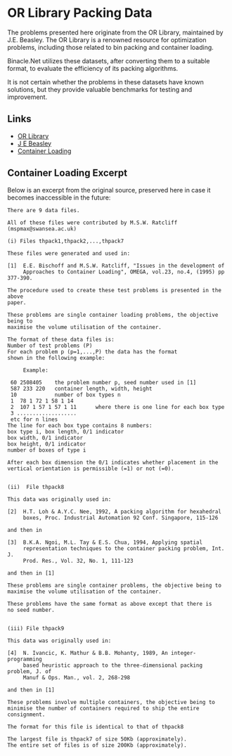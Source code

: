 # OR Library Packing Data

The problems presented here originate from the OR Library, maintained by J.E. Beasley. The OR Library is a renowned resource for optimization problems, including those related to bin packing and container loading.

Binacle.Net utilizes these datasets, after converting them to a suitable format, to evaluate the efficiency of its packing algorithms.

It is not certain whether the problems in these datasets have known solutions, but they provide valuable benchmarks for testing and improvement.


## Links
- [OR Library](https://people.brunel.ac.uk/~mastjjb/jeb/info.html)
- [J E Beasley](http://people.brunel.ac.uk/~mastjjb/jeb/jeb.html)
- [Container Loading](https://people.brunel.ac.uk/~mastjjb/jeb/orlib/thpackinfo.html)

## Container Loading Excerpt
Below is an excerpt from the original source, preserved here in case it becomes inaccessible in the future:

```text
There are 9 data files.

All of these files were contributed by M.S.W. Ratcliff (mspmax@swansea.ac.uk)

(i) Files thpack1,thpack2,...,thpack7

These files were generated and used in:

[1]  E.E. Bischoff and M.S.W. Ratcliff, "Issues in the development of 
     Approaches to Container Loading", OMEGA, vol.23, no.4, (1995) pp 377-390.

The procedure used to create these test problems is presented in the above 
paper.

These problems are single container loading problems, the objective being to 
maximise the volume utilisation of the container.

The format of these data files is:
Number of test problems (P)
For each problem p (p=1,...,P) the data has the format
shown in the following example:

     Example:

 60 2508405    the problem number p, seed number used in [1]
 587 233 220   container length, width, height
 10            number of box types n
 1  78 1 72 1 58 1 14
 2  107 1 57 1 57 1 11      where there is one line for each box type
 3 ...................
 etc for n lines
The line for each box type contains 8 numbers:                         
box type i, box length, 0/1 indicator
box width, 0/1 indicator
box height, 0/1 indicator
number of boxes of type i

After each box dimension the 0/1 indicates whether placement in the 
vertical orientation is permissible (=1) or not (=0).


(ii)  File thpack8

This data was originally used in:

[2]  H.T. Loh & A.Y.C. Nee, 1992, A packing algorithm for hexahedral 
     boxes, Proc. Industrial Automation 92 Conf. Singapore, 115-126

and then in

[3]  B.K.A. Ngoi, M.L. Tay & E.S. Chua, 1994, Applying spatial 
     representation techniques to the container packing problem, Int. J. 
     Prod. Res., Vol. 32, No. 1, 111-123

and then in [1]

These problems are single container problems, the objective being to 
maximise the volume utilisation of the container.

These problems have the same format as above except that there is
no seed number.


(iii) File thpack9

This data was originally used in:

[4]  N. Ivancic, K. Mathur & B.B. Mohanty, 1989, An integer-programming 
     based heuristic approach to the three-dimensional packing problem, J. of 
     Manuf & Ops. Man., vol. 2, 268-298

and then in [1]

These problems involve multiple containers, the objective being to
minimise the number of containers required to ship the entire consignment.

The format for this file is identical to that of thpack8

The largest file is thpack7 of size 50Kb (approximately).
The entire set of files is of size 200Kb (approximately).
```

